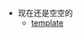 <!-- _sidebar.md -->

* 现在还是空空的
	* [template](/README.md)
<!--
* Typora+Docsify使用指南
  * [Docsify使用指南](/ProjectDocs/Docsify使用指南.md) 
  * [Typora+Docsify快速入门](/ProjectDocs/Typora+Docsify快速入门.md)
* Docsify部署
  * [Docsify部署教程](/ProjectDocs/Docsify部署教程.md)
-->